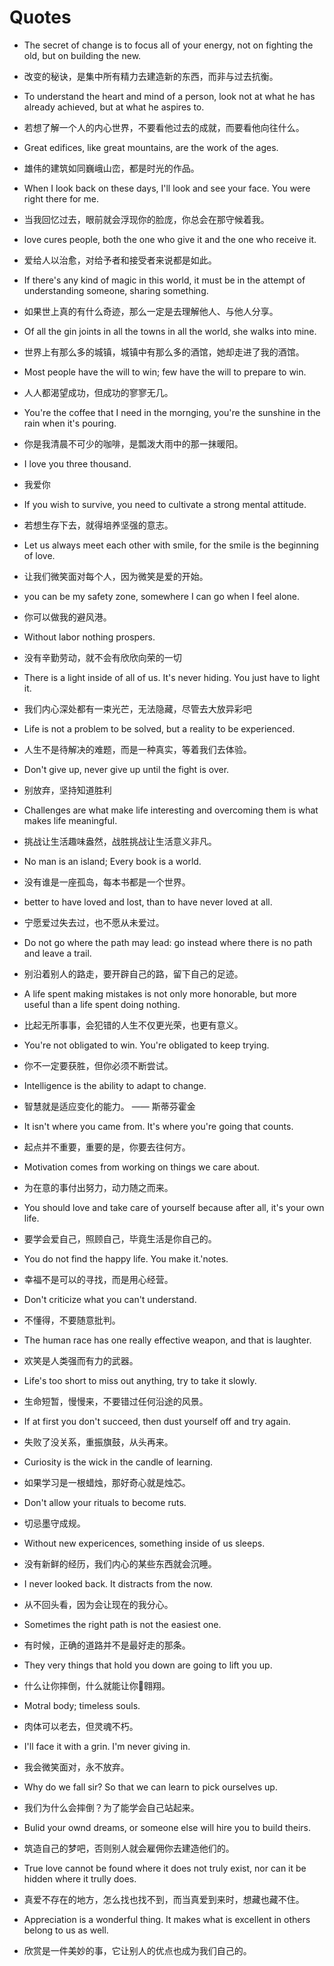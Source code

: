 # Quotes

- The secret of change is to focus all of your energy, not on fighting the old, but on building the new.

- 改变的秘诀，是集中所有精力去建造新的东西，而非与过去抗衡。

- To understand the heart and mind of a person, look not at what he has already achieved, but at what he aspires to.

- 若想了解一个人的内心世界，不要看他过去的成就，而要看他向往什么。

- Great edifices, like great mountains, are the work of the ages.

- 雄伟的建筑如同巍峨山峦，都是时光的作品。

- When I look back on these days, I'll look and see your face. You were right there for me.

- 当我回忆过去，眼前就会浮现你的脸庞，你总会在那守候着我。

- love cures people, both the one who give it and the one who receive it.

- 爱给人以治愈，对给予者和接受者来说都是如此。

- If there's any kind of magic in this world, it must be in the attempt of understanding someone, sharing something.

- 如果世上真的有什么奇迹，那么一定是去理解他人、与他人分享。

- Of all the gin joints in all the towns in all the world, she walks into mine.

- 世界上有那么多的城镇，城镇中有那么多的酒馆，她却走进了我的酒馆。

- Most people have the will to win; few have the will to prepare to win.

- 人人都渴望成功，但成功的寥寥无几。

- You're the coffee that I need in the mornging, you're the sunshine in the rain when it's pouring.

- 你是我清晨不可少的咖啡，是瓢泼大雨中的那一抹暖阳。

- I love you three thousand.

- 我爱你

- If you wish to survive, you need to cultivate a strong mental attitude.

- 若想生存下去，就得培养坚强的意志。

- Let us always meet each other with smile, for the smile is the beginning of love.

- 让我们微笑面对每个人，因为微笑是爱的开始。

- you can be my safety zone, somewhere I can go when I feel alone.

- 你可以做我的避风港。

- Without labor nothing prospers.

- 没有辛勤劳动，就不会有欣欣向荣的一切

- There is a light inside of all of us. It's never hiding. You just have to light it.

- 我们内心深处都有一束光芒，无法隐藏，尽管去大放异彩吧

- Life is not a problem to be solved, but a reality to be experienced.

- 人生不是待解决的难题，而是一种真实，等着我们去体验。

- Don't give up, never give up until the fight is over.

- 别放弃，坚持知道胜利

- Challenges are what make life interesting and overcoming them is what makes life meaningful.

- 挑战让生活趣味盎然，战胜挑战让生活意义非凡。

- No man is an island; Every book is a world.

- 没有谁是一座孤岛，每本书都是一个世界。

- better to have loved and lost, than to have never loved at all.

- 宁愿爱过失去过，也不愿从未爱过。

- Do not go where the path may lead: go instead where there is no path and leave a trail.

- 别沿着别人的路走，要开辟自己的路，留下自己的足迹。

- A life spent making mistakes is not only more honorable, but more useful than a life spent doing nothing.

- 比起无所事事，会犯错的人生不仅更光荣，也更有意义。

- You're not obligated to win. You're obligated to keep trying.

- 你不一定要获胜，但你必须不断尝试。

- Intelligence is the ability to adapt to change.

- 智慧就是适应变化的能力。 —— 斯蒂芬霍金

- It isn't where you came from. It's where you're going that counts.

- 起点并不重要，重要的是，你要去往何方。

- Motivation comes from working on things we care about.

- 为在意的事付出努力，动力随之而来。

- You should love and take care of yourself because after all, it's your own life.

- 要学会爱自己，照顾自己，毕竟生活是你自己的。

- You do not find the happy life. You make it.'notes.

- 幸福不是可以的寻找，而是用心经营。

- Don't criticize what you can't understand.

- 不懂得，不要随意批判。

- The human race has one really effective weapon, and that is laughter.

- 欢笑是人类强而有力的武器。

- Life's too short to miss out anything, try to take it slowly.

- 生命短暂，慢慢来，不要错过任何沿途的风景。

- If at first you don't succeed, then dust yourself off and try again.

- 失败了没关系，重振旗鼓，从头再来。

- Curiosity is the wick in the candle of learning.

- 如果学习是一根蜡烛，那好奇心就是烛芯。

- Don't allow your rituals to become ruts.

- 切忌墨守成规。

- Without new expericences, something inside of us sleeps.

- 没有新鲜的经历，我们内心的某些东西就会沉睡。

- I never looked back. It distracts from the now.

- 从不回头看，因为会让现在的我分心。

- Sometimes the right path is not the easiest one.

- 有时候，正确的道路并不是最好走的那条。

- They very things that hold you down are going to lift you up.

- 什么让你摔倒，什么就能让你翱翔。

- Motral body; timeless souls.

- 肉体可以老去，但灵魂不朽。

- I'll face it with a grin. I'm never giving in.

- 我会微笑面对，永不放弃。

- Why do we fall sir? So that we can learn to pick ourselves up.

- 我们为什么会摔倒？为了能学会自己站起来。

- Bulid your ownd dreams, or someone else will hire you to build theirs.

- 筑造自己的梦吧，否则别人就会雇佣你去建造他们的。

- True love cannot be found where it does not truly exist, nor can it be hidden
  where it trully does.

- 真爱不存在的地方，怎么找也找不到，而当真爱到来时，想藏也藏不住。

- Appreciation is a wonderful thing. It makes what is excellent in others belong
  to us as well.

- 欣赏是一件美妙的事，它让别人的优点也成为我们自己的。
